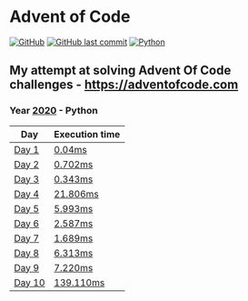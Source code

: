 # Advent of Code

[![GitHub](https://img.shields.io/github/license/Noettore/AdventOfCode)](./LICENSE)
[![GitHub last commit](https://img.shields.io/github/last-commit/Noettore/AdventOfCode)](https://github.com/Noettore/AdventOfCode/commit/master)
[![Python](https://github.com/Noettore/AdventOfCode/workflows/Python/badge.svg)](https://github.com/Noettore/AdventOfCode/actions?query=workflow%3APython)

## My attempt at solving Advent Of Code challenges - https://adventofcode.com

### Year [2020](https://adventofcode.com/2020/) - Python

| Day                                            | Execution time                                 |
| ---------------------------------------------- | ---------------------------------------------- |
| [Day 1](https://adventofcode.com/2020/day/1)   | [0.04ms](./2020-python/solutions/day_1.py)     |
| [Day 2](https://adventofcode.com/2020/day/2)   | [0.702ms](./2020-python/solutions/day_2.py)    |
| [Day 3](https://adventofcode.com/2020/day/3)   | [0.343ms](./2020-python/solutions/day_3.py)    |
| [Day 4](https://adventofcode.com/2020/day/4)   | [21.806ms](./2020-python/solutions/day_4.py)   |
| [Day 5](https://adventofcode.com/2020/day/5)   | [5.993ms](./2020-python/solutions/day_5.py)    |
| [Day 6](https://adventofcode.com/2020/day/6)   | [2.587ms](./2020-python/solutions/day_6.py)    |
| [Day 7](https://adventofcode.com/2020/day/7)   | [1.689ms](./2020-python/solutions/day_7.py)    |
| [Day 8](https://adventofcode.com/2020/day/8)   | [6.313ms](./2020-python/solutions/day_8.py)    |
| [Day 9](https://adventofcode.com/2020/day/9)   | [7.220ms](./2020-python/solutions/day_9.py)    |
| [Day 10](https://adventofcode.com/2020/day/10) | [139.110ms](./2020-python/solutions/day_10.py) |


